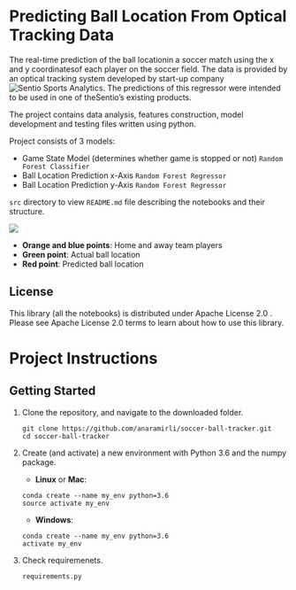 # Predicting Ball Location From Optical Tracking Data

The real-time prediction of the ball locationin a soccer match using the x and  y coordinatesof each player on the soccer field. The data is provided by an optical  tracking  system  developed  by start-up  company  ![Sentio  Sports  Analytics](https://sentiosports.com/). The predictions of this regressor were intended to be used in one of theSentio’s existing products. 

The project contains data analysis, features construction, model development and testing files written using python.

Project consists of 3 models:
* Game State Model (determines whether game is stopped or not) `Random Forest Classifier`
* Ball Location Prediction x-Axis `Random Forest Regressor`
* Ball Location Prediction y-Axis `Random Forest Regressor`

`src` directory to view `README.md` file describing the notebooks and their structure.

![](https://github.com/anaramirli/soccerBallTracker/blob/master/src/assets/sample.gif)

- **Orange and blue points**: Home and away team players</br>
- **Green point**: Actual ball location</br>
- **Red point**: Predicted ball location</br>

## License
This library (all the notebooks) is distributed under Apache License 2.0 . Please see Apache License 2.0 terms to learn about how to use this library.


# Project Instructions

## Getting Started

1. Clone the repository, and navigate to the downloaded folder.

    ```
    git clone https://github.com/anaramirli/soccer-ball-tracker.git
    cd soccer-ball-tracker
    ```
    
2. Create (and activate) a new environment with Python 3.6 and the numpy package.

    * **Linux** or **Mac**:
    ```
    conda create --name my_env python=3.6
    source activate my_env
    ```
    
    * **Windows**:
    
    ```
    conda create --name my_env python=3.6
    activate my_env
    ```

3. Check requiremenets.
    ```
    requirements.py
    ```
